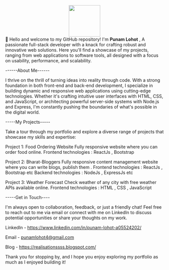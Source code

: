 <div id="header" align="center">
  <img src="https://media.giphy.com/media/M9gbBd9nbDrOTu1Mqx/giphy.gif" width="100"/>
</div>
👋 Hello and welcome to my GitHub repository! I'm <b>Punam Lohot</b> ,
A passionate full-stack developer with a knack for crafting robust and innovative web solutions. Here you'll find a showcase of my projects, ranging from web applications to software tools, all designed with a focus on usability, performance, and scalability.

------About Me------

I thrive on the thrill of turning ideas into reality through code. With a strong foundation in both front-end and back-end development, I specialize in building dynamic and responsive web applications using cutting-edge technologies. Whether it's crafting intuitive user interfaces with HTML, CSS, and JavaScript, or architecting powerful server-side systems with Node.js and Express, I'm constantly pushing the boundaries of what's possible in the digital world.

-----My Projects-----

Take a tour through my portfolio and explore a diverse range of projects that showcase my skills and expertise:

Project 1: 
Food Ordering Website 
Fully responsive website where you can order food online. 
Frontend technologies : ReactJs , Bootstrap  

Project 2: 
Bharat-Bloggers 
Fully responsive content management website where you can write blogs, publish them .
Frontend technologies : ReactJs , Bootstrap etc
Backend technologies : NodeJs , ExpressJs etc

Project 3:
Weather Forecast
Check weather of any city with free weather APIs available online.
Frontend technologies : HTML , CSS , JavaScript 

-----Get in Touch----

I'm always open to collaboration, feedback, or just a friendly chat! Feel free to reach out to me via email or connect with me on LinkedIn to discuss potential opportunities or share your thoughts on my work.

LinkedIn - https://www.linkedin.com/in/punam-lohot-a05524202/

Email - punamlohot4@gmail.com

Blog - https://realisationssss.blogspot.com/

Thank you for stopping by, and I hope you enjoy exploring my portfolio as much as I enjoyed building it!
